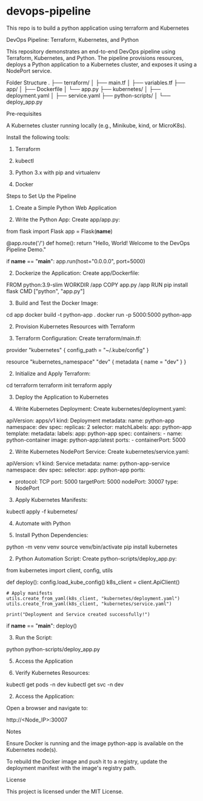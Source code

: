 # devops-pipeline
This repo is to build a python application using terraform and Kubernetes

DevOps Pipeline: Terraform, Kubernetes, and Python

This repository demonstrates an end-to-end DevOps pipeline using Terraform, Kubernetes, and Python. The pipeline provisions resources, deploys a Python application to a Kubernetes cluster, and exposes it using a NodePort service.

Folder Structure
.
├── terraform/
│   ├── main.tf
│   ├── variables.tf
├── app/
│   ├── Dockerfile
│   └── app.py
├── kubernetes/
│   ├── deployment.yaml
│   ├── service.yaml
├── python-scripts/
│   └── deploy_app.py


Pre-requisites

A Kubernetes cluster running locally (e.g., Minikube, kind, or MicroK8s).

Install the following tools:

1. Terraform

2. kubectl

3. Python 3.x with pip and virtualenv

4. Docker

Steps to Set Up the Pipeline

1. Create a Simple Python Web Application

 1. Write the Python App: Create app/app.py:
 
from flask import Flask
app = Flask(__name__)

@app.route('/')
def home():
    return "Hello, World! Welcome to the DevOps Pipeline Demo."

if __name__ == "__main__":
    app.run(host="0.0.0.0", port=5000)

2. Dockerize the Application: Create app/Dockerfile:

FROM python:3.9-slim
WORKDIR /app
COPY app.py /app
RUN pip install flask
CMD ["python", "app.py"]

3. Build and Test the Docker Image:

cd app
docker build -t python-app .
docker run -p 5000:5000 python-app



2. Provision Kubernetes Resources with Terraform


1. Terraform Configuration: Create terraform/main.tf:

provider "kubernetes" {
  config_path = "~/.kube/config"
}

resource "kubernetes_namespace" "dev" {
  metadata {
    name = "dev"
  }
}

2. Initialize and Apply Terraform:

cd terraform
terraform init
terraform apply

3. Deploy the Application to Kubernetes

1. Write Kubernetes Deployment: Create kubernetes/deployment.yaml:

apiVersion: apps/v1
kind: Deployment
metadata:
  name: python-app
  namespace: dev
spec:
  replicas: 2
  selector:
    matchLabels:
      app: python-app
  template:
    metadata:
      labels:
        app: python-app
    spec:
      containers:
      - name: python-container
        image: python-app:latest
        ports:
        - containerPort: 5000

2. Write Kubernetes NodePort Service: Create kubernetes/service.yaml:

apiVersion: v1
kind: Service
metadata:
  name: python-app-service
  namespace: dev
spec:
  selector:
    app: python-app
  ports:
  - protocol: TCP
    port: 5000
    targetPort: 5000
    nodePort: 30007
  type: NodePort

3. Apply Kubernetes Manifests:

kubectl apply -f kubernetes/



4. Automate with Python

1. Install Python Dependencies:

python -m venv venv
source venv/bin/activate
pip install kubernetes


2. Python Automation Script: Create python-scripts/deploy_app.py:

from kubernetes import client, config, utils

def deploy():
    config.load_kube_config()
    k8s_client = client.ApiClient()

    # Apply manifests
    utils.create_from_yaml(k8s_client, "kubernetes/deployment.yaml")
    utils.create_from_yaml(k8s_client, "kubernetes/service.yaml")

    print("Deployment and Service created successfully!")

if __name__ == "__main__":
    deploy()

3. Run the Script:

python python-scripts/deploy_app.py


5. Access the Application

1. Verify Kubernetes Resources:

kubectl get pods -n dev
kubectl get svc -n dev

2. Access the Application:

Open a browser and navigate to:

http://<Node_IP>:30007



Notes

Ensure Docker is running and the image python-app is available on the Kubernetes node(s).

To rebuild the Docker image and push it to a registry, update the deployment manifest with the image's registry path.

License

This project is licensed under the MIT License.
